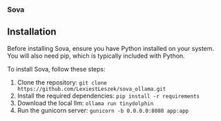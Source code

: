 ### Sova

## Installation

Before installing Sova, ensure you have Python installed on your system. You will also need pip, which is typically included with Python.

To install Sova, follow these steps:

1. Clone the repository: `git clone https://github.com/LexiestLeszek/sova_ollama.git`
2. Install the required dependencies: `pip install -r requirements`
3. Download the local llm: `ollama run tinydolphin`
4. Run the gunicorn server: `gunicorn -b 0.0.0.0:8080 app:app`

